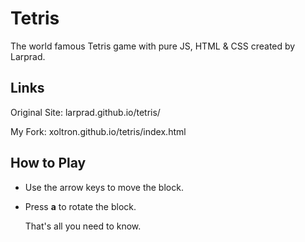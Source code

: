 # Tetris
The world famous Tetris game with pure JS, HTML &amp; CSS created by Larprad.

## Links
Original Site: larprad.github.io/tetris/

My Fork: xoltron.github.io/tetris/index.html

## How to Play
* Use the arrow keys to move the block.
* Press **a** to rotate the block.

  That's all you need to know.
